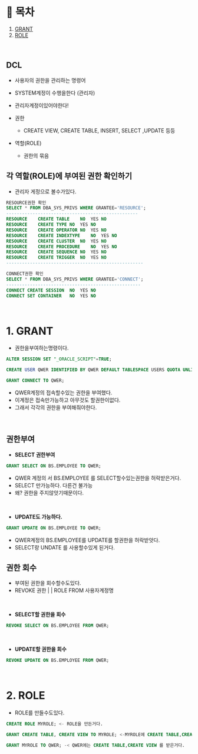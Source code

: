 # 🔖 목차

1. [GRANT](#1-GRANT)<BR/>
2. [ROLE](#2-ROLE)<BR/>

<br/>

## DCL
- 사용자의 권한을 관리하는 명령어
- SYSTEM계정이 수행을한다 (관리자)
- 관리자계정이있어야한다!
- 권한

  - CREATE VIEW, CREATE TABLE, INSERT, SELECT ,UPDATE 등등

- 역할(ROLE)

  - 권한의 묶음 
## 각 역할(ROLE)에 부여된 권한 확인하기
- 관리자 게정으로 볼수가있다.
```SQL 
RESOURCE권한 확인
SELECT * FROM DBA_SYS_PRIVS WHERE GRANTEE='RESOURCE';
--------------------------------------------------
RESOURCE	CREATE TABLE	NO	YES	NO
RESOURCE	CREATE TYPE	NO	YES	NO
RESOURCE	CREATE OPERATOR	NO	YES	NO
RESOURCE	CREATE INDEXTYPE	NO	YES	NO
RESOURCE	CREATE CLUSTER	NO	YES	NO
RESOURCE	CREATE PROCEDURE	NO	YES	NO
RESOURCE	CREATE SEQUENCE	NO	YES	NO
RESOURCE	CREATE TRIGGER	NO	YES	NO
----------------------------------------------------

CONNECT권한 확인
SELECT * FROM DBA_SYS_PRIVS WHERE GRANTEE='CONNECT';
---------------------------------------------------
CONNECT	CREATE SESSION	NO	YES	NO
CONNECT	SET CONTAINER	NO	YES	NO
```
<BR/>


# 1. GRANT
- 권한을부여하는명령이다.

```SQL
ALTER SESSION SET "_ORACLE_SCRIPT"=TRUE;

CREATE USER QWER IDENTIFIED BY QWER DEFAULT TABLESPACE USERS QUOTA UNLIMITED ON USERS;

GRANT CONNECT TO QWER;
```
- QWER계정의 접속할수있는 권한을 부여했다.
- 이계정은 접속만가능하고 아무것도 할권한이없다.
- 그래서 각각의 권한을 부여해줘야한다.

<BR/>

## 권한부여

- **SELECT 권한부여**


```SQL
GRANT SELECT ON BS.EMPLOYEE TO QWER;
```
- QWER 계정의 서 BS.EMPLOYEE 를 SELECT할수있는권한을 허락받은거다.
- SELECT 만가능하다. 다른건 불가능
- 왜?  권한을 주지않앗기때문이다.

<BR/>

- **UPDATE도 가능하다.**

```SQL
GRANT UPDATE ON BS.EMPLOYEE TO QWER;
```
- QWER계정의 BS.EMPLOYEE를 UPDATE를 할권한을 허락받앗다.
- SELECT랑 UNDATE 를 사용할수있게 된거다.

## 권한 회수
- 부여된 권한을 회수할수도있다.
- REVOKE 권한 | | ROLE FROM 사용자계정명

<BR/>

- **SELECT할 권한을 회수**

```SQL
REVOKE SELECT ON BS.EMPLOYEE FROM QWER;
```

<BR/>


- **UPDATE할 권한을 회수**

```SQL
REVOKE UPDATE ON BS.EMPLOYEE FROM QWER;
```

<BR/>

# 2. ROLE
- ROLE를 만들수도있다.

```SQL
CREATE ROLE MYROLE; <- ROLE을 만든거다.

GRANT CREATE TABLE, CREATE VIEW TO MYROLE; <-MYROLE에 CREATE TABLE,CREATE VIEW를부여한다.

GRANT MYROLE TO QWER; -< QWER에는 CREATE TABLE,CREATE VIEW 를 받은거다.

```

<BR/>
 




















